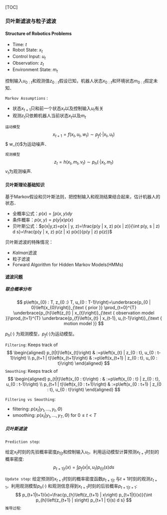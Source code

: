 [TOC]

### 贝叶斯滤波与粒子滤波

#### Structure of Robotics Problems

+ Time: $t$
+ Robot State: $x_t$
+ Control Input: $u_t$
+ Observation: $z_t$
+ Environment State: $m_t$

控制输入$u_{0:t}$和观测值$z_{0:t}$假设已知，机器人状态$x_{0:t}$和环境状态$m_{0:t}$假定未知．

`Markov Assumptions` :

+ 状态$x_{t+1}$只和前一个状态$x_t$以及控制输入$u_t$有关
+ 观测$z_t$只依赖机器人当前状态$x_t$以及$m_t$

`运动模型`
$$
x_{t+1}=f\left(x_{t}, u_{t}, w_{t}\right) \sim p_{f}\left(\cdot | x_{t}, u_{t}\right)
$$
$ w_{t}$为运动噪声．

`观测模型`
$$
z_{t}=h\left(x_{t}, m_{t}, v_{t}\right) \sim p_{h}\left(\cdot | x_{t}, m_{t}\right)
$$
$v_t$为观测噪声.

#### 贝叶斯理论基础知识

基于Markov假设和贝叶斯法则，把控制输入和观测结果结合起来，估计机器人的状态．

+ 全概率公式：$p(x)=\int p(x, y) d y$
+ 条件概率：$p(x,y)=p(y|x)p(x)$
+ 贝叶斯公式：$p(x|y,z)=p(x | y, z)=\frac{p(y | x, z) p(x | z)}{\int p(y, s | z) d s}=\frac{p(y | x, z) p(z | x) p(x)}{p(y | z) p(z)}$

贝叶斯滤波的特殊情况：

+ $Kalman$滤波
+ 粒子滤波
+ Forward Algorithm for Hidden Markov Models(HMMs)

#### 滤波问题

##### 联合概率分布

$$
p\left(x_{0} : T, z_{0 :} T, u_{0 : T-1}\right)=\underbrace{p_{0 | 0}\left(x_{0}\right)}_{\text { prior }} \prod_{t=0}^{T} \underbrace{p_{h}\left(z_{t} | x_{t}\right)}_{\text { observation model }}\prod_{t=1}^{T} \underbrace{p_{f}\left(x_{t} | x_{t-1}, u_{t-1}\right)}_{\text { motion model }}
$$

$p_h(\cdot)$ 为观测模型，$p_f(\cdot)$为运动模型。

`Filtering`: Keeps track of 
$$
\begin{aligned} p_{t|t}\left(x_{t}\right) & :=p\left(x_{t} | z_{0 : t}, u_{0 : t-1}\right) \\ p_{t+1 | t}\left(x_{t+1}\right) & :=p\left(x_{t+1} | z_{0 : t}, u_{0 : t}\right) \end{aligned}
$$
`Smoothing`: Keeps track of 
$$
\begin{aligned} p_{t|t}\left(x_{0 : t}\right) : & :=p\left(x_{0 : t} | z_{0 : t}, u_{0 : t-1}\right) \\ p_{t+1 | t}\left(x_{0 : t+1}\right) & :=p\left(x_{0 : t+1} | z_{0 : t}, u_{0 : t}\right) \end{aligned}
$$

`Filtering vs Smoothing`:

+ filtering: $p(x_t|y_1,\ldots,y_t,\Theta)$
+ smoothing: $p(x_t|y_1,\ldots,y_T,\Theta)$ for $0 \le t < T$

##### 贝叶斯滤波

`Prediction step`:

给定$x_t$时刻的先验概率密度$p_{t|t}$和控制输入$u_t$，利用运动模型计算预测$x_{t+1}$时刻的概率密度:
$$
p_{t+1|t}(x)=\int p_{f}\left(x | s, u_{t}\right) p_{t | t}(s) d s
$$

`Update step`:
给定预测的$x_{t+1}$时刻的概率密度函数$p_{t+1|t}$ 与$t+1$时刻的观测$z_{t+1}$，利用观测模型$p_h(\cdot)$ 和观测信息得到$x_{t+1}$时刻的后验概率$p_{t+1|t+1}$:
$$
p_{t+1|t+1}(x)=\frac{p_{h}\left(z_{t+1} | x\right) p_{t+1|t}(x)}{\int p_{h}\left(z_{t+1} | s\right) p_{t+1 | t}(s) d s}
$$
`推导过程`:

